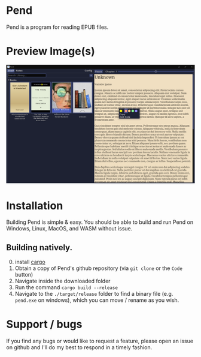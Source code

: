 # Pend

Pend is a program for reading EPUB files.

# Preview Image(s)

![Example Image](./example.png)

# Installation

Building Pend is simple & easy. You should be able to build and run Pend on Windows, Linux, MacOS, and WASM without issue.

## Building natively.

0. install [cargo](https://doc.rust-lang.org/cargo/getting-started/installation.html)
1. Obtain a copy of Pend's github repository (via `git clone` or the `Code` button)
2. Navigate inside the downloaded folder
3. Run the command `cargo build --release`
4. Navigate to the `./target/release` folder to find a binary file (e.g. `pend.exe` on windows), which you can move / rename as you wish.

# Support / bugs

If you find any bugs or would like to request a feature, please open an issue on github and I'll do my best to respond in a timely fashion.
